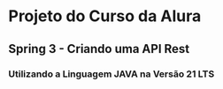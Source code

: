 # Projeto do Curso da Alura
## Spring 3 - Criando uma API Rest
### Utilizando a Linguagem JAVA na Versão 21 LTS